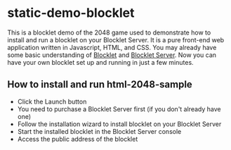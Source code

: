 # static-demo-blocklet

This is a blocklet demo of the 2048 game used to demonstrate how to install and run a blocklet on your Blocklet Server. It is a pure front-end web application written in Javascript, HTML, and CSS. You may already have some basic understanding of [Blocklet](https://www.arcblock.io/en/blocklets) and [Blocklet Server](https://www.arcblock.io/en/node). Now you can have your own blocklet set up and running in just a few minutes.

## How to install and run html-2048-sample

- Click the Launch button
- You need to purchase a Blocklet Server first (if you don't already have one)
- Follow the installation wizard to install blocklet on your Blocklet Server
- Start the installed blocklet in the Blocklet Server console
- Access the public address of the blocklet

